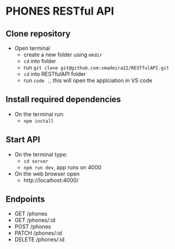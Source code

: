 # PHONES RESTful API

## Clone repository

- Open terminal
  - create a new folder using `mkdir`
  - `cd` into folder
  - run `git clone git@github.com:smadeira22/RESTfulAPI.git`
  - `cd` into RESTfulAPI folder
  - run `code .`, this will open the applciation in VS code

## Install required dependencies

- On the terminal run:
   - `npm install`

## Start API

- On the terminal type:
   - `cd server`
   - `npm run dev`, app runs on 4000
- On the web browser open
   - http://localhost:4000/

## Endpoints

- GET /phones
- GET /phones/:id
- POST /phones
- PATCH /phones/:id
- DELETE /phones/:id
